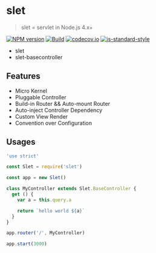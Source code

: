 # slet

> slet = servlet in Node.js 4.x+

[![NPM version](https://img.shields.io/npm/v/slet.svg?style=flat-square)](https://www.npmjs.com/package/slet)
[![Build](https://travis-ci.org/sletjs/slet.svg?branch=master)](https://travis-ci.org/sletjs/slet)
[![codecov.io](https://codecov.io/github/sletjs/slet/coverage.svg?branch=master)](https://codecov.io/github/sletjs/slet?branch=master)
[![js-standard-style](https://img.shields.io/badge/code%20style-standard-brightgreen.svg)](http://standardjs.com/)

- slet
- slet-basecontroller

## Features

- Micro Kernel
- Pluggable Controller
- Build-in Router && Auto-mount Router
- Auto-inject Controller Dependency
- Custom View Render
- Convention over Configuration

## Usages

```js
'use strict'

const Slet = require('slet')

const app = new Slet()

class MyController extends Slet.BaseController {
  get () { 
    var a = this.query.a

    return `hello world ${a}`
  } 
}

app.router('/', MyController)

app.start(3000) 

```
